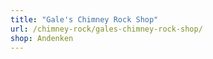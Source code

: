 ```yaml
---
title: "Gale's Chimney Rock Shop"
url: /chimney-rock/gales-chimney-rock-shop/
shop: Andenken
---
```

